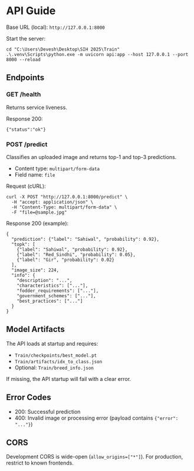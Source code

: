 # API Guide

Base URL (local): `http://127.0.0.1:8000`

Start the server:

```
cd "C:\Users\Devesh\Desktop\SIH 2025\Train"
.\.venv\Scripts\python.exe -m uvicorn api:app --host 127.0.0.1 --port 8000 --reload
```

## Endpoints

### GET /health
Returns service liveness.

Response 200:
```
{"status":"ok"}
```

### POST /predict
Classifies an uploaded image and returns top-1 and top-3 predictions.

- Content type: `multipart/form-data`
- Field name: `file`

Request (cURL):
```
curl -X POST "http://127.0.0.1:8000/predict" \
  -H "accept: application/json" \
  -H "Content-Type: multipart/form-data" \
  -F "file=@sample.jpg"
```

Response 200 (example):
```
{
  "prediction": {"label": "Sahiwal", "probability": 0.92},
  "topk": [
    {"label": "Sahiwal", "probability": 0.92},
    {"label": "Red_Sindhi", "probability": 0.05},
    {"label": "Gir", "probability": 0.02}
  ],
  "image_size": 224,
  "info": {
    "description": "...",
    "characteristics": ["..."],
    "fodder_requirements": ["..."],
    "government_schemes": ["..."],
    "best_practices": ["..."]
  }
}
```

## Model Artifacts

The API loads at startup and requires:

- `Train/checkpoints/best_model.pt`
- `Train/artifacts/idx_to_class.json`
- Optional: `Train/breed_info.json`

If missing, the API startup will fail with a clear error.

## Error Codes

- 200: Successful prediction
- 400: Invalid image or processing error (payload contains `{"error": "..."}`)

## CORS

Development CORS is wide-open (`allow_origins=["*"]`). For production, restrict to known frontends.





